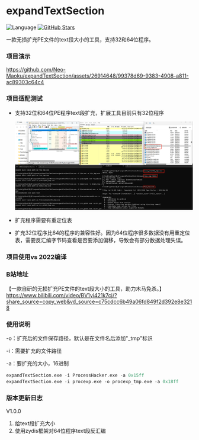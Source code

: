 # expandTextSection
![Language](https://img.shields.io/badge/language-c++-blue.svg) [![GitHub Stars](https://img.shields.io/github/stars/Neo-Maoku/expandTextSection.svg)](https://github.com/Neo-Maoku/expandTextSection/stargazers)

一款无损扩充PE文件的text段大小的工具，支持32和64位程序。

### 项目演示
https://github.com/Neo-Maoku/expandTextSection/assets/26914648/99378d69-9383-4908-a811-ac89303c64c4

### 项目适配测试

- 支持32位和64位PE程序text段扩充，扩展工具目前只有32位程序

  ![screenshots](./res/example.png)

- 扩充程序需要有重定位表

- 扩充32位程序比64的程序的兼容性好。因为64位程序很多数据没有用重定位表，需要反汇编字节码查看是否要添加偏移，导致会有部分数据处理失误。

### 项目使用vs 2022编译

### B站地址

【一款自研的无损扩充PE文件的text段大小的工具，助力木马免杀。】 https://www.bilibili.com/video/BV1yi421k7cj/?share_source=copy_web&vd_source=c75cdcc6b49a06fd849f2d392e8e3218

### 使用说明

-o：扩充后的文件保存路径，默认是在文件名后添加"_tmp"标识

-i：需要扩充的文件路径

-a：要扩充的大小，16进制

```c
expandTextSection.exe -i ProcessHacker.exe -a 0x15ff
expandTextSection.exe -i procexp.exe -o procexp_tmp.exe -a 0x18ff
```

### 版本更新日志

V1.0.0

1. 给text段扩充大小
1. 使用zydis框架对64位程序text段反汇编

